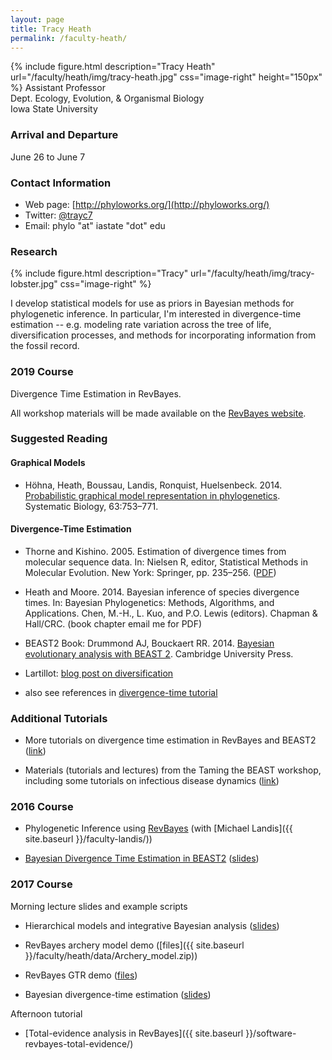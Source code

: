 ```yaml
---
layout: page
title: Tracy Heath
permalink: /faculty-heath/
---
```

{% include figure.html description="Tracy Heath" url="/faculty/heath/img/tracy-heath.jpg" css="image-right" height="150px" %}
Assistant Professor<br/>
Dept. Ecology, Evolution, & Organismal Biology<br/>
Iowa State University

### Arrival and Departure

June 26 to June 7

### Contact Information

* Web page: [http://phyloworks.org/](http://phyloworks.org/)
* Twitter: [@trayc7](https://twitter.com/trayc7)
* Email: phylo "at" iastate "dot" edu

### Research
{% include figure.html description="Tracy" url="/faculty/heath/img/tracy-lobster.jpg" css="image-right" %}

I develop statistical models for use as priors in Bayesian methods for phylogenetic inference. In particular, I'm interested in divergence-time estimation -- e.g. modeling rate variation across the tree of life, diversification processes, and methods for incorporating information from the fossil record. 

### 2019 Course

Divergence Time Estimation in RevBayes.

All workshop materials will be made available on the [RevBayes website](https://revbayes.github.io/workshops/woodshole2019.html). 

### Suggested Reading

#### Graphical Models
* Höhna, Heath, Boussau, Landis, Ronquist, Huelsenbeck. 2014. [Probabilistic graphical model representation in phylogenetics](https://doi.org/10.1093/sysbio/syu039). Systematic Biology, 63:753–771.

#### Divergence-Time Estimation

* Thorne and Kishino. 2005. Estimation of divergence times from molecular sequence data. In: Nielsen R, editor, Statistical Methods in Molecular Evolution. New York: Springer, pp. 235–256. ([PDF](ftp://statgen.ncsu.edu/pub/thorne/mypapers/clockreview1215wfigs.pdf))

* Heath and Moore. 2014. Bayesian inference of species divergence times. In: Bayesian Phylogenetics: Methods, Algorithms, and Applications. Chen, M.-H., L. Kuo, and P.O. Lewis (editors). Chapman & Hall/CRC. (book chapter email me for PDF)

* BEAST2 Book: Drummond AJ, Bouckaert RR. 2014. [Bayesian evolutionary analysis with BEAST 2](http://www.beast2.org/book.html). Cambridge University Press.

* Lartillot: [blog post on diversification](http://bayesiancook.blogspot.com/2013/12/two-sides-of-same-coin.html)

* also see references in [divergence-time tutorial](http://treethinkers.org/wp-content/uploads/2014/08/DivTime_BEAST2_tutorial_2014)

### Additional Tutorials

* More tutorials on divergence time estimation in RevBayes and BEAST2 ([link](http://phyloworks.org/workshops/divtime.html))

* Materials (tutorials and lectures) from the Taming the BEAST workshop, including some tutorials on infectious disease dynamics ([link](https://www.bsse.ethz.ch/cevo/taming-the-beast/materials.html))

### 2016 Course

* Phylogenetic Inference using [RevBayes](https://revbayes.github.io) (with [Michael Landis]({{ site.baseurl }}/faculty-landis/))

* [Bayesian Divergence Time Estimation in BEAST2](http://phyloworks.org/workshops/divtime.html) ([slides](http://phyloworks.org/workshops/WH_2015_divtime_lec_d.pdf))

### 2017 Course

Morning lecture slides and example scripts

* Hierarchical models and integrative Bayesian analysis ([slides](https://www.slideshare.net/trayc7/integrative-bayesian-analysis-in-revbayes))

* RevBayes archery model demo ([files]({{ site.baseurl }}/faculty/heath/data/Archery_model.zip))

* RevBayes GTR demo ([files](https://github.com/revbayes/revbayes_tutorial/tree/master/RB_CTMC_Tutorial))

* Bayesian divergence-time estimation ([slides](https://www.slideshare.net/trayc7/bayesian-divergence-time-estimation-lecture-at-bodega-2014-workshop))

Afternoon tutorial
* [Total-evidence analysis in RevBayes]({{ site.baseurl }}/software-revbayes-total-evidence/)
